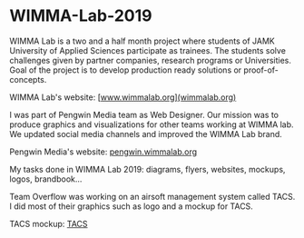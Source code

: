 # WIMMA-Lab-2019

WIMMA Lab is a two and a half month project where students of JAMK University of Applied Sciences participate as trainees. The students solve challenges given by partner companies, research programs or Universities. Goal of the project is to develop production ready solutions or proof-of-concepts.

WIMMA Lab's website: [www.wimmalab.org](wimmalab.org)

I was part of Pengwin Media team as Web Designer. Our mission was to produce graphics and visualizations for other teams working at WIMMA lab. We updated social media channels and improved the WIMMA Lab brand. 

Pengwin Media's website: [pengwin.wimmalab.org](pengwin.wimmalab.org)

My tasks done in WIMMA Lab 2019: diagrams, flyers, websites, mockups, logos, brandbook...

Team Overflow was working on an airsoft management system called TACS. I did most of their graphics such as logo and a mockup for TACS.

TACS mockup: [TACS](https://www.figma.com/file/EXOxSMMolAkhfWCIDobXo3oe/TACS?node-id=0%3A1)

